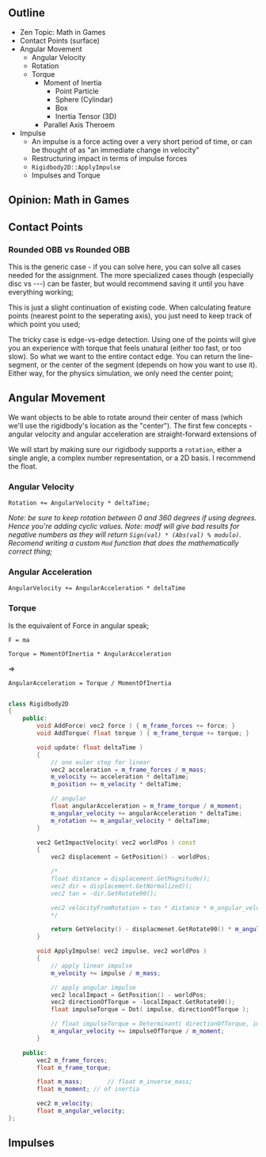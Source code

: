 ## Outline

- Zen Topic: Math in Games
- Contact Points (surface)
- Angular Movement
  - Angular Velocity
  - Rotation 
  - Torque
    - Moment of Inertia
      - Point Particle
      - Sphere (Cylindar)
      - Box
      - Inertia Tensor (3D)  
    - Parallel Axis Theroem
- Impulse
  - An impulse is a force acting over a very short period of time, or can be thought of as "an immediate change in velocity"
  - Restructuring impact in terms of impulse forces
  - `Rigidbody2D::ApplyImpulse`  
  - Impulses and Torque



## Opinion: Math in Games

## Contact Points

### Rounded OBB vs Rounded OBB
This is the generic case - if you can solve here, you can solve all cases needed for the assignment.  The more specialized cases though (especially disc vs ---) can be faster, but would recommend saving it until you have everything working; 

This is just a slight continuation of existing code.  When calculating feature points (nearest point to the seperating axis), you just need to keep track of which point you used; 

The tricky case is edge-vs-edge detection.  Using one of the points will give you an experience with torque that feels unatural (either too fast, or too slow).  So what we want to the entire contact edge.  You can return the line-segment, or the center of the segment (depends on how you want to use it).  Either way, for the physics simulation, we only need the center point; 


## Angular Movement
We want objects to be able to rotate around their center of mass (which we'll use the rigidbody's location as the "center").  The first few concepts - angular velocity and angular acceleration are straight-forward extensions of  

We will start by making sure our rigidbody supports a `rotation`, either a single angle, a complex number representation, or a 2D basis.  I recommend the float. 

### Angular Velocity

`Rotation += AngularVelocity * deltaTime;`

*Note: be sure to keep rotation between 0 and 360 degrees if using degrees.  Hence you're adding cyclic values.*
*Note: modf will give bad results for negative numbers as they will return `Sign(val) * (Abs(val) % modulo)`.  Recomend writing a custom `Mod` function that does the mathematically correct thing;* 


### Angular Acceleration

`AngularVelocity += AngularAcceleration * deltaTime`


### Torque

Is the equivalent of Force in angular speak;

`F = ma`

`Torque = MomentOfInertia * AngularAcceleration`

=>

`AngularAcceleration = Torque / MomentOfInertia`

```cpp

class Rigidbody2D
{
	public:
		void AddForce( vec2 force ) { m_frame_forces += force; }
		void AddTorque( float torque ) { m_frame_torque += torque; }

		void update( float deltaTime ) 
		{
			// one euler step for linear
			vec2 acceleration = m_frame_forces / m_mass; 
			m_velocity += acceleration * deltaTime; 
			m_position += m_velocity * deltaTime;

			// angular
			float angularAcceleration = m_frame_torque / m_moment; 
			m_angular_velocity += angularAcceleration * deltaTime; 
			m_rotation += m_angular_velocity * deltaTime; 
		}

		vec2 GetImpactVelocity( vec2 worldPos ) const
		{
			vec2 displacement = GetPosition() - worldPos; 

			/*
			float distance = displacement.GetMagnitude(); 
			vec2 dir = displacement.GetNormalized)(; 
			vec2 tan = -dir.GetRotate90();

			vec2 velocityFromRotation = tan * distance * m_angular_velocity; 
			*/

			return GetVelocity() - displacmenet.GetRotate90() * m_angular_velocity; 
		}

		void ApplyImpulse( vec2 impulse, vec2 worldPos )
		{
			// apply linear impulse
			m_velocity += impulse / m_mass; 

			// apply angular impulse
			vec2 localImpact = GetPosition() - worldPos; 
			vec2 directionOfTorque = -localImpact.GetRotate90(); 
			float impulseTorque = Dot( impulse, directionOfTorque ); 

			// float impulseTorque = Determinant( directionOfTorque, impulse ); 
			m_angular_velocity += impulseOfTorque / m_moment; 
		}

	public:
		vec2 m_frame_forces; 
		float m_frame_torque; 

		float m_mass; 		// float m_inverse_mass; 
		float m_moment; // of inertia

		vec2 m_velocity; 
		float m_angular_velocity; 
};
```

## Impulses

